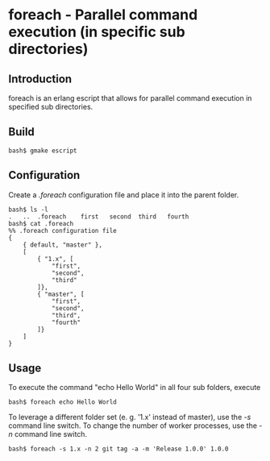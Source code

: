 foreach - Parallel command execution (in specific sub directories)
==
Introduction
--
foreach is an erlang escript that allows for parallel command execution in
specified sub directories.

Build
--

	bash$ gmake escript

Configuration
--
Create a *.foreach* configuration file and place it into the parent folder.

	bash$ ls -l
	.	..	.foreach	first	second	third	fourth
	bash$ cat .foreach
	%% .foreach configuration file
	{
		{ default, "master" },
		[
			{ "1.x", [
				"first",
				"second",
				"third"
			]},
			{ "master", [
				"first",
				"second",
				"third",
				"fourth"
			]}
		]
	}

Usage
--
To execute the command "echo Hello World" in all four sub folders, execute

	bash$ foreach echo Hello World

To leverage a different folder set (e. g. '1.x' instead of master), use the *-s* command line switch. To change the number of worker processes, use the *-n* command line switch.

	bash$ foreach -s 1.x -n 2 git tag -a -m 'Release 1.0.0' 1.0.0
